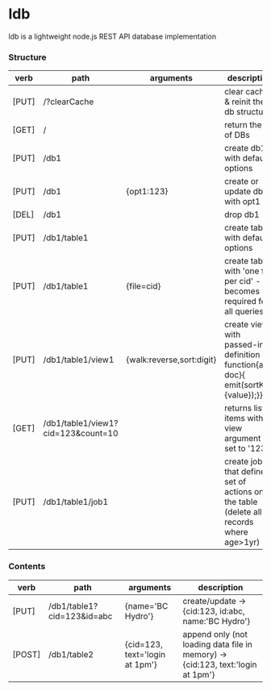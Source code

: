 # ldb
ldb is a lightweight node.js REST API database implementation

### Structure
verb | path | arguments | description
--- | --- | --- | ---
[PUT] | /?clearCache || clear cache & reinit the db structure
[GET] | / || return the list of DBs
[PUT] | /db1 || create db1 with default options
[PUT] | /db1 | {opt1:123} | create or update db1 with opt1
[DEL] | /db1 || drop db1
[PUT] | /db1/table1 || create table1 with default options
[PUT] | /db1/table1 | {file=cid} | create table1 with 'one file per cid' - cid becomes required for all queries
[PUT] | /db1/table1/view1 | {walk:reverse,sort:digit} | create view1 with passed-in definition { function{arg, doc}{ emit(sortKey, {value});}}
[GET] | /db1/table1/view1?cid=123&count=10 || returns list of items with view argument cid set to '123'
[PUT] | /db1/table1/job1 || create job1 that defines set of actions on the table (delete all records where age>1yr)

### Contents
verb | path | arguments | description
--- | --- | --- | ---
[PUT] | /db1/table1?cid=123&id=abc | {name='BC Hydro'} | create/update  -> {cid:123, id:abc, name:'BC Hydro'}
[POST] | /db1/table2 | {cid=123, text='login at 1pm'} | append only (not loading data file in memory) -> {cid:123, text:'login at 1pm'}